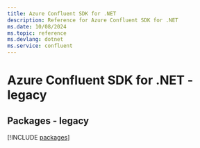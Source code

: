 ```yaml
---
title: Azure Confluent SDK for .NET
description: Reference for Azure Confluent SDK for .NET
ms.date: 10/08/2024
ms.topic: reference
ms.devlang: dotnet
ms.service: confluent
---
```

# Azure Confluent SDK for .NET - legacy
## Packages - legacy
[!INCLUDE [packages](confluent-index.md)]